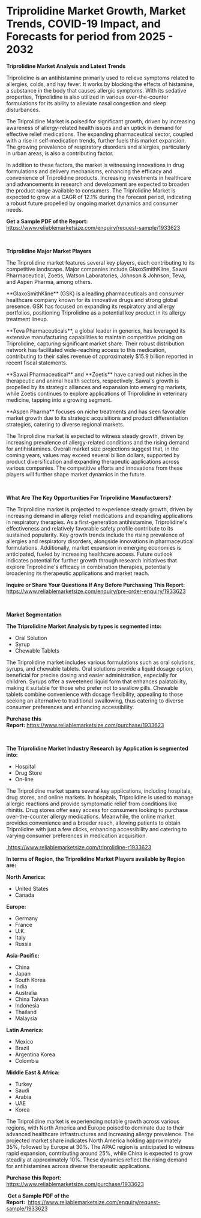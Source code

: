 <p><h1>Triprolidine Market Growth, Market Trends, COVID-19 Impact, and Forecasts for period from 2025 - 2032</h1></p><p><strong>Triprolidine Market Analysis and Latest Trends</strong></p>
<p><p>Triprolidine is an antihistamine primarily used to relieve symptoms related to allergies, colds, and hay fever. It works by blocking the effects of histamine, a substance in the body that causes allergic symptoms. With its sedative properties, Triprolidine is also utilized in various over-the-counter formulations for its ability to alleviate nasal congestion and sleep disturbances.</p><p>The Triprolidine Market is poised for significant growth, driven by increasing awareness of allergy-related health issues and an uptick in demand for effective relief medications. The expanding pharmaceutical sector, coupled with a rise in self-medication trends, further fuels this market expansion. The growing prevalence of respiratory disorders and allergies, particularly in urban areas, is also a contributing factor.</p><p>In addition to these factors, the market is witnessing innovations in drug formulations and delivery mechanisms, enhancing the efficacy and convenience of Triprolidine products. Increasing investments in healthcare and advancements in research and development are expected to broaden the product range available to consumers. The Triprolidine Market is expected to grow at a CAGR of 12.1% during the forecast period, indicating a robust future propelled by ongoing market dynamics and consumer needs.</p></p>
<p><strong>Get a Sample PDF of the Report:&nbsp;</strong> <a href="https://www.reliablemarketsize.com/enquiry/request-sample/1933623?utm_campaign=3566&utm_medium=2&utm_source=Github&utm_content=ia&utm_term=19042025&utm_id=triprolidine">https://www.reliablemarketsize.com/enquiry/request-sample/1933623</a></p>
<p>&nbsp;</p>
<p><strong>Triprolidine Major Market Players</strong></p>
<p><p>The Triprolidine market features several key players, each contributing to its competitive landscape. Major companies include GlaxoSmithKline, Sawai Pharmaceutical, Zoetis, Watson Laboratories, Johnson & Johnson, Teva, and Aspen Pharma, among others. </p><p>**GlaxoSmithKline** (GSK) is a leading pharmaceuticals and consumer healthcare company known for its innovative drugs and strong global presence. GSK has focused on expanding its respiratory and allergy portfolios, positioning Triprolidine as a potential key product in its allergy treatment lineup. </p><p>**Teva Pharmaceuticals**, a global leader in generics, has leveraged its extensive manufacturing capabilities to maintain competitive pricing on Triprolidine, capturing significant market share. Their robust distribution network has facilitated wide-reaching access to this medication, contributing to their sales revenue of approximately $15.9 billion reported in recent fiscal statements.</p><p>**Sawai Pharmaceutical** and **Zoetis** have carved out niches in the therapeutic and animal health sectors, respectively. Sawai's growth is propelled by its strategic alliances and expansion into emerging markets, while Zoetis continues to explore applications of Triprolidine in veterinary medicine, tapping into a growing segment.</p><p>**Aspen Pharma** focuses on niche treatments and has seen favorable market growth due to its strategic acquisitions and product differentiation strategies, catering to diverse regional markets. </p><p>The Triprolidine market is expected to witness steady growth, driven by increasing prevalence of allergy-related conditions and the rising demand for antihistamines. Overall market size projections suggest that, in the coming years, values may exceed several billion dollars, supported by product diversification and expanding therapeutic applications across various companies. The competitive efforts and innovations from these players will further shape market dynamics in the future.</p></p>
<p>&nbsp;</p>
<p><strong>What Are The Key Opportunities For Triprolidine Manufacturers?</strong></p>
<p><p>The Triprolidine market is projected to experience steady growth, driven by increasing demand in allergy relief medications and expanding applications in respiratory therapies. As a first-generation antihistamine, Triprolidine's effectiveness and relatively favorable safety profile contribute to its sustained popularity. Key growth trends include the rising prevalence of allergies and respiratory disorders, alongside innovations in pharmaceutical formulations. Additionally, market expansion in emerging economies is anticipated, fueled by increasing healthcare access. Future outlook indicates potential for further growth through research initiatives that explore Triprolidine's efficacy in combination therapies, potentially broadening its therapeutic applications and market reach.</p></p>
<p><strong>Inquire or Share Your Questions If Any Before Purchasing This Report:</strong> <a href="https://www.reliablemarketsize.com/enquiry/pre-order-enquiry/1933623?utm_campaign=3566&utm_medium=2&utm_source=Github&utm_content=ia&utm_term=19042025&utm_id=triprolidine">https://www.reliablemarketsize.com/enquiry/pre-order-enquiry/1933623</a></p>
<p>&nbsp;</p>
<p><strong>Market Segmentation</strong></p>
<p><strong>The Triprolidine Market Analysis by types is segmented into:</strong></p>
<p><ul><li>Oral Solution</li><li>Syrup</li><li>Chewable Tablets</li></ul></p>
<p><p>The Triprolidine market includes various formulations such as oral solutions, syrups, and chewable tablets. Oral solutions provide a liquid dosage option, beneficial for precise dosing and easier administration, especially for children. Syrups offer a sweetened liquid form that enhances palatability, making it suitable for those who prefer not to swallow pills. Chewable tablets combine convenience with dosage flexibility, appealing to those seeking an alternative to traditional swallowing, thus catering to diverse consumer preferences and enhancing accessibility.</p></p>
<p><strong>Purchase this Report:&nbsp;</strong><a href="https://www.reliablemarketsize.com/purchase/1933623?utm_campaign=3566&utm_medium=2&utm_source=Github&utm_content=ia&utm_term=19042025&utm_id=triprolidine">https://www.reliablemarketsize.com/purchase/1933623</a></p>
<p>&nbsp;</p>
<p><strong>The Triprolidine Market Industry Research by Application is segmented into:</strong></p>
<p><ul><li>Hospital</li><li>Drug Store</li><li>On-line</li></ul></p>
<p><p>The Triprolidine market spans several key applications, including hospitals, drug stores, and online markets. In hospitals, Triprolidine is used to manage allergic reactions and provide symptomatic relief from conditions like rhinitis. Drug stores offer easy access for consumers looking to purchase over-the-counter allergy medications. Meanwhile, the online market provides convenience and a broader reach, allowing patients to obtain Triprolidine with just a few clicks, enhancing accessibility and catering to varying consumer preferences in medication acquisition.</p></p>
<p><a href="https://www.reliablemarketsize.com/triprolidine-r1933623?utm_campaign=3566&utm_medium=2&utm_source=Github&utm_content=ia&utm_term=19042025&utm_id=triprolidine">&nbsp;https://www.reliablemarketsize.com/triprolidine-r1933623</a></p>
<p><strong>In terms of Region, the Triprolidine Market Players available by Region are:</strong></p>
<p>
    <p> <strong> North America: </strong>
        <ul>
            <li>United States</li>
            <li>Canada</li>
        </ul>
        </p> 
    <p> <strong> Europe: </strong>
        <ul>
            <li>Germany</li>
            <li>France</li>
            <li>U.K.</li>
            <li>Italy</li>
            <li>Russia</li>
        </ul>
        </p> 
    <p> <strong> Asia-Pacific: </strong>
        <ul>
            <li>China</li>
            <li>Japan</li>
            <li>South Korea</li>
            <li>India</li>
            <li>Australia</li>
            <li>China Taiwan</li>
            <li>Indonesia</li>
            <li>Thailand</li>
            <li>Malaysia</li>
        </ul>
        </p> 
    <p> <strong> Latin America: </strong>
        <ul>
            <li>Mexico</li>
            <li>Brazil</li>
            <li>Argentina Korea</li>
            <li>Colombia</li>
        </ul>
        </p> 
    <p> <strong> Middle East & Africa: </strong>
        <ul>
            <li>Turkey</li>
            <li>Saudi</li>
            <li>Arabia</li>
            <li>UAE</li>
            <li>Korea</li>
        </ul>
    </p>
    </p>
<p><p>The Triprolidine market is experiencing notable growth across various regions, with North America and Europe poised to dominate due to their advanced healthcare infrastructures and increasing allergy prevalence. The projected market share indicates North America holding approximately 35%, followed by Europe at 30%. The APAC region is anticipated to witness rapid expansion, contributing around 25%, while China is expected to grow steadily at approximately 10%. These dynamics reflect the rising demand for antihistamines across diverse therapeutic applications.</p></p>
<p><strong>Purchase this Report: </strong><a href="https://www.reliablemarketsize.com/purchase/1933623?utm_campaign=3566&utm_medium=2&utm_source=Github&utm_content=ia&utm_term=19042025&utm_id=triprolidine">https://www.reliablemarketsize.com/purchase/1933623</a></p>
<p>&nbsp;<strong>Get a Sample PDF of the Report:&nbsp;&nbsp;</strong><a href="https://www.reliablemarketsize.com/enquiry/request-sample/1933623?utm_campaign=3566&utm_medium=2&utm_source=Github&utm_content=ia&utm_term=19042025&utm_id=triprolidine">https://www.reliablemarketsize.com/enquiry/request-sample/1933623</a></p>
<p><strong></strong></p>
<p><p></p><p></p><p></p></p>